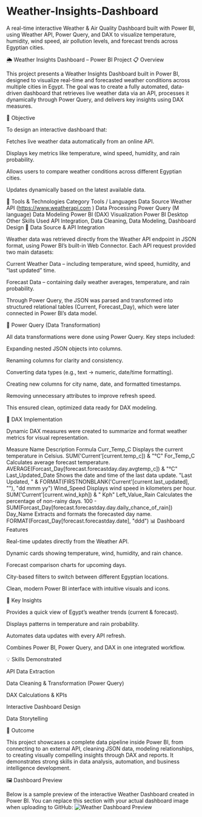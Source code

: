 # Weather-Insights-Dashboard
A real-time interactive Weather &amp; Air Quality Dashboard built with Power BI, using Weather API, Power Query, and DAX to visualize temperature, humidity, wind speed, air pollution levels, and forecast trends across Egyptian cities.


🌦️ Weather Insights Dashboard – Power BI Project
📋 Overview

This project presents a Weather Insights Dashboard built in Power BI, designed to visualize real-time and forecasted weather conditions across multiple cities in Egypt.
The goal was to create a fully automated, data-driven dashboard that retrieves live weather data via an API, processes it dynamically through Power Query, and delivers key insights using DAX measures.

🎯 Objective

To design an interactive dashboard that:

Fetches live weather data automatically from an online API.

Displays key metrics like temperature, wind speed, humidity, and rain probability.

Allows users to compare weather conditions across different Egyptian cities.

Updates dynamically based on the latest available data.

🧰 Tools & Technologies
Category	Tools / Languages
Data Source	Weather API (https://www.weatherapi.com
)
Data Processing	Power Query (M language)
Data Modeling	Power BI (DAX)
Visualization	Power BI Desktop
Other Skills Used	API Integration, Data Cleaning, Data Modeling, Dashboard Design
🔗 Data Source & API Integration

Weather data was retrieved directly from the Weather API endpoint in JSON format, using Power BI’s built-in Web Connector.
Each API request provided two main datasets:

Current Weather Data – including temperature, wind speed, humidity, and “last updated” time.

Forecast Data – containing daily weather averages, temperature, and rain probability.

Through Power Query, the JSON was parsed and transformed into structured relational tables (Current, Forecast_Day), which were later connected in Power BI’s data model.

🧩 Power Query (Data Transformation)

All data transformations were done using Power Query.
Key steps included:

Expanding nested JSON objects into columns.

Renaming columns for clarity and consistency.

Converting data types (e.g., text → numeric, date/time formatting).

Creating new columns for city name, date, and formatted timestamps.

Removing unnecessary attributes to improve refresh speed.

This ensured clean, optimized data ready for DAX modeling.

🧮 DAX Implementation

Dynamic DAX measures were created to summarize and format weather metrics for visual representation.

Measure Name	Description	Formula
Curr_Temp_C	Displays the current temperature in Celsius.	SUM('Current'[current.temp_c]) & "°C"
For_Temp_C	Calculates average forecast temperature.	AVERAGE(Forcast_Day[forecast.forecastday.day.avgtemp_c]) & "°C"
Last_Updated_Date	Shows the date and time of the last data update.	"Last Updated, " & FORMAT(FIRSTNONBLANK('Current'[current.last_updated], ""), "dd mmm yy")
Wind_Speed	Displays wind speed in kilometers per hour.	SUM('Current'[current.wind_kph]) & " Kph"
Left_Value_Rain	Calculates the percentage of non-rainy days.	100 - SUM(Forcast_Day[forecast.forecastday.day.daily_chance_of_rain])
Day_Name	Extracts and formats the forecasted day name.	FORMAT(Forcast_Day[forecast.forecastday.date], "ddd")
📊 Dashboard Features

Real-time updates directly from the Weather API.

Dynamic cards showing temperature, wind, humidity, and rain chance.

Forecast comparison charts for upcoming days.

City-based filters to switch between different Egyptian locations.

Clean, modern Power BI interface with intuitive visuals and icons.

🧠 Key Insights

Provides a quick view of Egypt’s weather trends (current & forecast).

Displays patterns in temperature and rain probability.

Automates data updates with every API refresh.

Combines Power BI, Power Query, and DAX in one integrated workflow.

💡 Skills Demonstrated

API Data Extraction

Data Cleaning & Transformation (Power Query)

DAX Calculations & KPIs

Interactive Dashboard Design

Data Storytelling

🚀 Outcome

This project showcases a complete data pipeline inside Power BI, from connecting to an external API, cleaning JSON data, modeling relationships, to creating visually compelling insights through DAX and reports.
It demonstrates strong skills in data analysis, automation, and business intelligence development.

🖼️ Dashboard Preview

Below is a sample preview of the interactive Weather Dashboard created in Power BI.
You can replace this section with your actual dashboard image when uploading to GitHub:
![Weather Dashboard Preview](Weather-Insights-Dashboard/Dashboard/weather_dashboard_preview.png)

